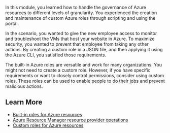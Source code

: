 In this module, you learned how to handle the governance of Azure resources to different levels of granularity. You experienced the creation and maintenance of custom Azure roles through scripting and using the portal.

In the scenario, you wanted to give the new employee access to monitor and troubleshoot the VMs that host your website in Azure. To maximize security, you wanted to prevent that employee from taking any other actions. By creating a custom role in a JSON file, and then applying it using the Azure CLI, you satisfied those requirements.

The built-in Azure roles are versatile and work for many organizations. You might not need to create a custom role. However, if you have specific requirements or want to closely control permissions, consider using custom roles. These roles can be used to enable people to do their jobs and prevent malicious actions.

## Learn More

- [Built-in roles for Azure resources](https://docs.microsoft.com/azure/role-based-access-control/built-in-roles)
- [Azure Resource Manager resource provider operations](https://docs.microsoft.com/azure/role-based-access-control/resource-provider-operations)
- [Custom roles for Azure resources](https://docs.microsoft.com/azure/role-based-access-control/custom-roles)